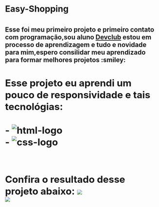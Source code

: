 <h1>Easy-Shopping<h1>

<h2>Esse foi meu primeiro projeto e primeiro contato com programação,sou aluno <a href="https:rodolfomori.com.br/devclub">Devclub<a> estou em processo de aprendizagem e tudo e novidade para mim,espero consilidar meu aprendizado para formar melhores projetos :smiley: <h2>
  
  
 <h2>Esse projeto eu aprendi um pouco de responsividade e tais tecnológias:
   <br>
   <br>
   - <img src="https://img.shields.io/badge/HTML5-E34F26?style=for-the-badge&logo=html5&logoColor=white" alt="html-logo"> 
   <br>
   - <img src="https://img.shields.io/badge/CSS3-1572B6?style=for-the-badge&logo=css3&logoColor=white" alt="css-logo">
   <br>
   <br>
   <h2>Confira o resultado desse projeto abaixo:
    <img src="https://github.com/Lucasvasconcelos25/Easy-Shopping/blob/master/assets/desktop.png?raw=true">
     <br>
     <img src="https://github.com/Lucasvasconcelos25/Easy-Shopping/blob/master/assets/mobile.png?raw=true">
